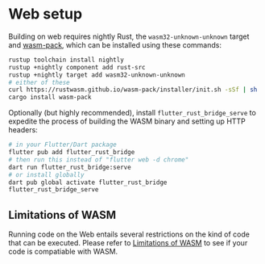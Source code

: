# Web setup

Building on web requires nightly Rust, the `wasm32-unknown-unknown` target
and [wasm-pack], which can be installed using these commands:

```bash
rustup toolchain install nightly
rustup +nightly component add rust-src
rustup +nightly target add wasm32-unknown-unknown
# either of these
curl https://rustwasm.github.io/wasm-pack/installer/init.sh -sSf | sh
cargo install wasm-pack
```

Optionally (but highly recommended), install `flutter_rust_bridge_serve`
to expedite the process of building the WASM binary and setting up HTTP headers:

```bash
# in your Flutter/Dart package
flutter pub add flutter_rust_bridge
# then run this instead of "flutter web -d chrome"
dart run flutter_rust_bridge:serve
# or install globally
dart pub global activate flutter_rust_bridge
flutter_rust_bridge_serve
```

## Limitations of WASM

Running code on the Web entails several restrictions on the kind of code that
can be executed. Please refer to [Limitations of WASM](../wasm_limitations.md)
to see if your code is compatiable with WASM.

[wasm-pack]: https://rustwasm.github.io/wasm-pack/